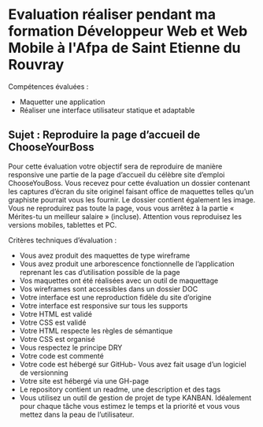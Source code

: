 # Evaluation réaliser pendant ma formation Développeur Web et Web Mobile à l'Afpa de Saint Etienne du Rouvray

Compétences évaluées :
- Maquetter une application
- Réaliser une interface utilisateur statique et adaptable

## Sujet : Reproduire la page d’accueil de ChooseYourBoss
Pour cette évaluation votre objectif sera de reproduire de manière responsive une partie de la page
d’accueil du célèbre site d’emploi ChooseYouBoss.
Vous recevez pour cette évaluation un dossier contenant les captures d’écran du site originel faisant
office de maquettes telles qu’un graphiste pourrait vous les fournir. Le dossier contient également
les image.
Vous ne reproduirez pas toute la page, vous vous arrêtez à la partie « Mérites-tu un meilleur
salaire » (incluse).
Attention vous reproduisez les versions mobiles, tablettes et PC.

Critères techniques d’évaluation :
- Vous avez produit des maquettes de type wireframe
- Vous avez produit une arborescence fonctionnelle de l’application reprenant les cas d’utilisation
possible de la page
- Vos maquettes ont été réalisées avec un outil de maquettage
- Vos wireframes sont accessibles dans un dossier DOC
- Votre interface est une reproduction fidèle du site d’origine
- Votre interface est responsive sur tous les supports
- Votre HTML est validé
- Votre CSS est validé
- Votre HTML respecte les règles de sémantique
- Votre CSS est organisé
- Vous respectez le principe DRY
- Votre code est commenté
- Votre code est hébergé sur GitHub- Vous avez fait usage d’un logiciel de versionning
- Votre site est hébergé via une GH-page
- Le repository contient un readme, une description et des tags
- Vous utilisez un outil de gestion de projet de type KANBAN. Idéalement pour chaque tâche vous
estimez le temps et la priorité et vous vous mettez dans la peau de l’utilisateur.
